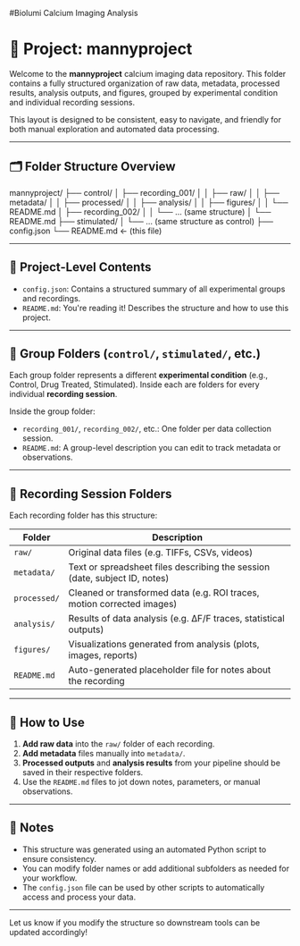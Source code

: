 
#Biolumi Calcium Imaging Analysis


# 📁 Project: mannyproject

Welcome to the **mannyproject** calcium imaging data repository. This folder contains a fully structured organization of raw data, metadata, processed results, analysis outputs, and figures, grouped by experimental condition and individual recording sessions.

This layout is designed to be consistent, easy to navigate, and friendly for both manual exploration and automated data processing.

---

## 🗂️ Folder Structure Overview
mannyproject/
├── control/
│   ├── recording_001/
│   │   ├── raw/
│   │   ├── metadata/
│   │   ├── processed/
│   │   ├── analysis/
│   │   ├── figures/
│   │   └── README.md
│   ├── recording_002/
│   │   └── … (same structure)
│   └── README.md
├── stimulated/
│   └── … (same structure as control)
├── config.json
└── README.md  ← (this file)

---

## 📌 Project-Level Contents

- `config.json`: Contains a structured summary of all experimental groups and recordings.
- `README.md`: You're reading it! Describes the structure and how to use this project.

---

## 📁 Group Folders (`control/`, `stimulated/`, etc.)

Each group folder represents a different **experimental condition** (e.g., Control, Drug Treated, Stimulated). Inside each are folders for every individual **recording session**.

Inside the group folder:
- `recording_001/`, `recording_002/`, etc.: One folder per data collection session.
- `README.md`: A group-level description you can edit to track metadata or observations.

---

## 📂 Recording Session Folders

Each recording folder has this structure:

| Folder       | Description                                                                 |
|--------------|-----------------------------------------------------------------------------|
| `raw/`       | Original data files (e.g. TIFFs, CSVs, videos)                              |
| `metadata/`  | Text or spreadsheet files describing the session (date, subject ID, notes)  |
| `processed/` | Cleaned or transformed data (e.g. ROI traces, motion corrected images)      |
| `analysis/`  | Results of data analysis (e.g. ΔF/F traces, statistical outputs)            |
| `figures/`   | Visualizations generated from analysis (plots, images, reports)             |
| `README.md`  | Auto-generated placeholder file for notes about the recording               |

---

## 🧠 How to Use

1. **Add raw data** into the `raw/` folder of each recording.
2. **Add metadata** files manually into `metadata/`.
3. **Processed outputs** and **analysis results** from your pipeline should be saved in their respective folders.
4. Use the `README.md` files to jot down notes, parameters, or manual observations.

---

## 🧰 Notes

- This structure was generated using an automated Python script to ensure consistency.
- You can modify folder names or add additional subfolders as needed for your workflow.
- The `config.json` file can be used by other scripts to automatically access and process your data.

---

Let us know if you modify the structure so downstream tools can be updated accordingly!